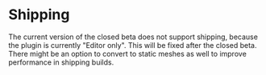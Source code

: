 # Shipping

The current version of the closed beta does not support shipping, because the plugin is currently "Editor only".
This will be fixed after the closed beta. There might be an option to convert to static meshes as well to improve performance in shipping builds.